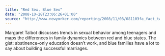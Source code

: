 ```yaml
---
title: "Red Sex, Blue Sex"
date: "2008-10-28T23:06:26+01:00"
source: "http://www.newyorker.com/reporting/2008/11/03/081103fa_fact_talbot"
---
```


Margaret Talbot discusses trends in sexual behavior among teenagers and maps the differences in family dynamics between red and blue states. The gist: abstinence-only education doesn’t work, and blue families have a lot to say about building successful marriages.
